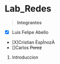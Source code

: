 # Lab_Redes
> **Integrantes**
- [X] Luis Felipe Abello
- [X]Cristian ÈspÌnozÀ
- []Carlos ~~Perez~~

1. Introduccion
